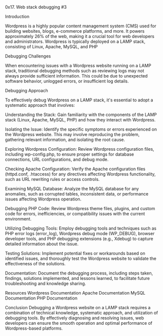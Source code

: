 0x17. Web stack debugging #3

Introduction

Wordpress is a highly popular content management system (CMS) used for building websites, blogs, e-commerce platforms, and more.
It powers approximately 26% of the web, making it a crucial tool for web developers and administrators.
Wordpress is typically deployed on a LAMP stack, consisting of Linux, Apache, MySQL, and PHP


Debugging Challenges

When encountering issues with a Wordpress website running on a LAMP stack, traditional debugging methods such as reviewing logs may not always provide sufficient information. This could be due to unexpected software behavior, unlogged errors, or insufficient log details.

Debugging Approach

To effectively debug Wordpress on a LAMP stack, it's essential to adopt a systematic approach that involves:

Understanding the Stack: Gain familiarity with the components of the LAMP stack (Linux, Apache, MySQL, PHP) and how they interact with Wordpress.

Isolating the Issue: Identify the specific symptoms or errors experienced on the Wordpress website. This may involve reproducing the problem, gathering relevant information, and isolating the root cause.

Exploring Wordpress Configuration: Review Wordpress configuration files, including wp-config.php, to ensure proper settings for database connections, URL configurations, and debug mode.

Checking Apache Configuration: Verify the Apache configuration files (httpd.conf, .htaccess) for any directives affecting Wordpress functionality, such as URL rewriting rules or access controls.

Examining MySQL Database: Analyze the MySQL database for any anomalies, such as corrupted tables, inconsistent data, or performance issues affecting Wordpress operation.

Debugging PHP Code: Review Wordpress theme files, plugins, and custom code for errors, inefficiencies, or compatibility issues with the current environment.

Utilizing Debugging Tools: Employ debugging tools and techniques such as PHP error logs (error_log), Wordpress debug mode (WP_DEBUG), browser developer tools, and PHP debugging extensions (e.g., Xdebug) to capture detailed information about the issue.

Testing Solutions: Implement potential fixes or workarounds based on identified issues, and thoroughly test the Wordpress website to validate the effectiveness of the solutions.

Documentation: Document the debugging process, including steps taken, findings, solutions implemented, and lessons learned, to facilitate future troubleshooting and knowledge sharing.

Resources
Wordpress Documentation
Apache Documentation
MySQL Documentation
PHP Documentation

Conclusion
Debugging a Wordpress website on a LAMP stack requires a combination of technical knowledge, systematic approach, and utilization of debugging tools. By effectively diagnosing and resolving issues, web developers can ensure the smooth operation and optimal performance of Wordpress-based platforms.


